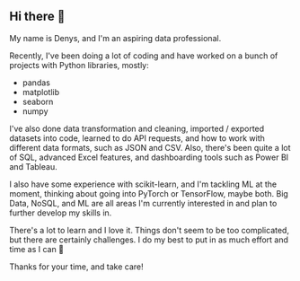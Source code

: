 ## Hi there 👋

My name is Denys, and I'm an aspiring data professional.  

Recently, I've been doing a lot of coding and have worked on a bunch of projects with Python libraries, mostly:
- pandas
- matplotlib
- seaborn
- numpy

I've also done data transformation and cleaning, imported / exported datasets into code, learned to do API requests, and how to work with different data formats, such as JSON and CSV.
Also, there's been quite a lot of SQL, advanced Excel features, and dashboarding tools such as Power BI and Tableau.

I also have some experience with scikit-learn, and I'm tackling ML at the moment, thinking about going into PyTorch or TensorFlow, maybe both. 
Big Data, NoSQL, and ML are all areas I'm currently interested in and plan to further develop my skills in.

There's a lot to learn and I love it. Things don't seem to be too complicated, but there are certainly challenges. 
I do my best to put in as much effort and time as I can 💪

Thanks for your time, and take care!

